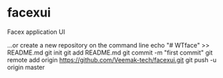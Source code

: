 # facexui
Facex application UI


…or create a new repository on the command line
echo "# WTface" >> README.md
git init
git add README.md
git commit -m "first commit"
git remote add origin https://github.com/Veemak-tech/facexui.git
git push -u origin master
